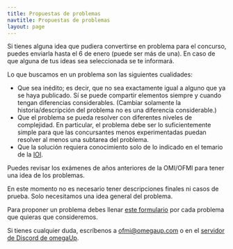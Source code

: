 ```yaml
---
title: Propuestas de problemas
navtitle: Propuestas de problemas
layout: page
---
```

Si tienes alguna idea que pudiera convertirse en problema para el concurso, puedes enviarla hasta el 6 de enero (puede ser más de una). En caso de que alguna de tus ideas sea seleccionada se te informará.

Lo que buscamos en un problema son las siguientes cualidades:
 * Que sea inédito; es decir, que no sea exactamente igual a alguno que ya se haya publicado. Sí se puede compartir elementos siempre y cuando tengan diferencias considerables. (Cambiar solamente la historia/descripción del problema no es una diferencia considerable.)
 * Que el problema se pueda resolver con diferentes niveles de complejidad. En particular, el problema debe ser lo suficientemente simple para que las concursantes menos experimentadas puedan resolver al menos una subtarea del problema.
* Que la solución requiera conocimiento solo de lo indicado en el temario de la [IOI](https://ioinformatics.org/page/syllabus/12).

Puedes revisar los exámenes de años anteriores de la OMI/OFMI para tener una idea de los problemas.

En este momento no es necesario tener descripciones finales ni casos de prueba. Solo necesitamos una idea general del problema.

Para proponer un problema debes llenar [este formulario](https://forms.gle/EaY9atth3nBn5YNG9) por cada problema que quieras que consideremos.

Si tienes cualquier duda, escríbenos a [ofmi@omegaup.com](mailto:ofmi@omegaup.com) o en el [servidor de Discord de omegaUp](https://discord.gg/gn6GTb4rfG).
